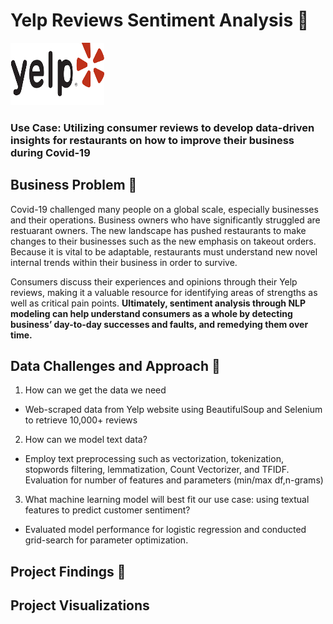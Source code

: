 # Yelp Reviews Sentiment Analysis :stew:            
<img src="/images/logo.png" width="150" height="100">

### Use Case: Utilizing consumer reviews to develop data-driven insights for restaurants on how to improve their business during Covid-19

## Business Problem :thought_balloon:
Covid-19 challenged many people on a global scale, especially businesses and their operations. Business owners who have significantly struggled are restuarant owners. The new landscape has pushed restaurants to make changes to their businesses such as the new emphasis on takeout orders. Because it is vital to be adaptable, restaurants must understand new novel internal trends within their business in order to survive. 

Consumers discuss their experiences and opinions through their Yelp reviews, making it a valuable resource for identifying areas of strengths as well as critical pain points. **Ultimately, sentiment analysis through NLP modeling can help understand consumers as a whole by detecting business’ day-to-day successes and faults, and remedying them over time.**




## Data Challenges and Approach :mount_fuji:
1. How can we get the data we need
  * Web-scraped data from Yelp website using BeautifulSoup and Selenium to retrieve 10,000+ reviews
2. How can we model text data? 
* Employ text preprocessing such as vectorization, tokenization, stopwords filtering, lemmatization, Count Vectorizer, and TFIDF. Evaluation for number of features and parameters (min/max df,n-grams)
3. What machine learning model will best fit our use case: using textual features to predict customer sentiment?
* Evaluated model performance for logistic regression and conducted grid-search for parameter optimization.

 
## Project Findings :mag_right:


## Project Visualizations

